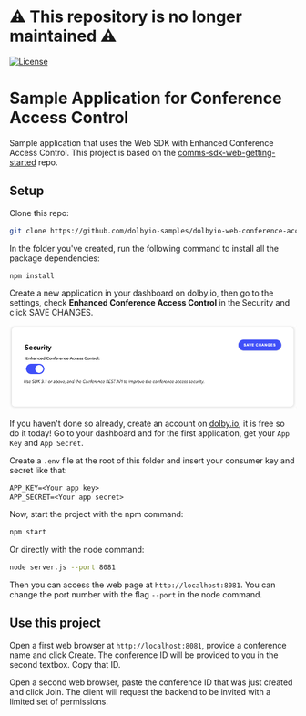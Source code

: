 # :warning: This repository is no longer maintained :warning:

[![License](https://img.shields.io/github/license/dolbyio-samples/dolbyio-web-conference-access-control)](LICENSE)

# Sample Application for Conference Access Control

Sample application that uses the Web SDK with Enhanced Conference Access Control. This project is based on the [comms-sdk-web-getting-started](https://github.com/dolbyio-samples/comms-sdk-web-getting-started) repo.

## Setup

Clone this repo:

```bash
git clone https://github.com/dolbyio-samples/dolbyio-web-conference-access-control
```

In the folder you've created, run the following command to install all the package dependencies:

```bash
npm install
```

Create a new application in your dashboard on dolby.io, then go to the settings, check **Enhanced Conference Access Control** in the Security and click SAVE CHANGES.

![Enhanced Conference Access Control](enhanced-conference-access-control.png)

If you haven't done so already, create an account on [dolby.io](https://dolby.io/signup), it is free so do it today! Go to your dashboard and for the first application, get your `App Key` and `App Secret`.

Create a `.env` file at the root of this folder and insert your consumer key and secret like that:

```
APP_KEY=<Your app key>
APP_SECRET=<Your app secret>
```

Now, start the project with the npm command:

```bash
npm start
```

Or directly with the node command:

```bash
node server.js --port 8081
```

Then you can access the web page at `http://localhost:8081`. You can change the port number with the flag `--port` in the node command.

## Use this project

Open a first web browser at `http://localhost:8081`, provide a conference name and click Create. The conference ID will be provided to you in the second textbox. Copy that ID.

Open a second web browser, paste the conference ID that was just created and click Join. The client will request the backend to be invited with a limited set of permissions.
